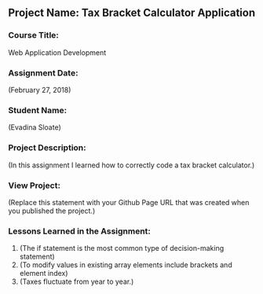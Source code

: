 ## Project Name:  Tax Bracket Calculator Application

### Course Title:
Web Application Development

### Assignment Date:  
(February 27, 2018)

### Student Name:  
(Evadina Sloate)

### Project Description:
(In this assignment I learned how to correctly code a tax bracket calculator.)

### View Project:
(Replace this statement with your Github Page URL that was created when you 
 published the project.)

### Lessons Learned in the Assignment:
1. (The if statement is the most common type of decision-making statement)
2. (To modify values in existing array elements include brackets and element index)
3. (Taxes fluctuate from year to year.)

